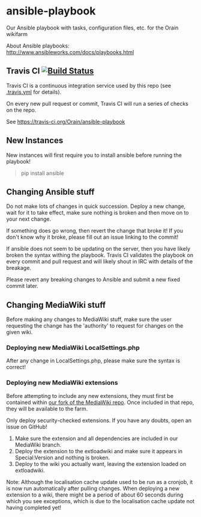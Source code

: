ansible-playbook
================

Our Ansible playbook with tasks, configuration files, etc. for the Orain wikifarm

About Ansible playbooks: http://www.ansibleworks.com/docs/playbooks.html

Travis CI [![Build Status](https://travis-ci.org/Orain/ansible-playbook.png?branch=master)](https://travis-ci.org/Orain/ansible-playbook)
---------------------

Travis CI is a continuous integration service used by this repo (see [.travis.yml](https://github.com/Orain/ansible-playbook/blob/master/.travis.yml) for details).

On every new pull request or commit, Travis CI will run a series of checks on the repo.

See https://travis-ci.org/Orain/ansible-playbook

New Instances
----------------

New instances will first require you to install ansible before running the playbook!

> pip install ansible

Changing Ansible stuff
----------------

Do not make lots of changes in quick succession. 
Deploy a new change, 
wait for it to take effect, 
make sure nothing is broken 
and then move on to your next change.

If something does go wrong, then revert the change that broke it!
If you don't know why it broke, please fill out an issue linking to the commit!

If ansible does not seem to be updating on the server, then you have likely broken the syntax withing the playbook.
Travis CI validates the playbook on every commit and pull request and will likely shout in IRC with details of the breakage.

Please revert any breaking changes to Ansible and submit a new fixed commit later.

Changing MediaWiki stuff
----------------

Before making any changes to MediaWiki stuff, make sure the user requesting the change has the 'authority' to request for changes on the given wiki.

### Deploying new MediaWiki LocalSettings.php

After any change in LocalSettings.php, please make sure the syntax is correct!

### Deploying new MediaWiki extensions

Before attempting to include any new extensions, they must first be contained within [our fork of the MediaWiki repo](https://github.com/Orain/mediawiki-core).
Once included in that repo, they will be available to the farm.

Only deploy security-checked extensions. If you have any doubts, open an issue on GitHub!

 1. Make sure the extension and all dependencies are included in our MediaWiki branch.
 2. Deploy the extension to the extloadwiki and make sure it appears in Special:Version and nothing is broken.
 3. Deploy to the wiki you actually want, leaving the extension loaded on extloadwiki.

Note: Although the localisation cache update used to be run as a cronjob, it is now run automatically after pulling changes. When deploying a new extension to a wiki, there might be a period of about 60 seconds during which you see exceptions, which is due to the localisation cache update not having completed yet!
